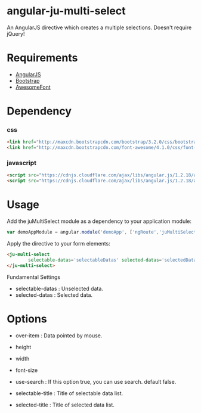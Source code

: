 angular-ju-multi-select
=======================

An AngularJS directive which creates a multiple selections. Doesn't require jQuery!

# Requirements

- [AngularJS](http://angularjs.org/)
- [Bootstrap](http://www.getbootstrap.com/)
- [AwesomeFont](http://fortawesome.github.io/Font-Awesome/)


# Dependency 

### css
```html
<link href="http://maxcdn.bootstrapcdn.com/bootstrap/3.2.0/css/bootstrap.min.css" rel="stylesheet">
<link href="http://maxcdn.bootstrapcdn.com/font-awesome/4.1.0/css/font-awesome.min.css" rel="stylesheet">
```

### javascript
```html
<script src="https://cdnjs.cloudflare.com/ajax/libs/angular.js/1.2.18/angular.min.js"></script>
<script src="https://cdnjs.cloudflare.com/ajax/libs/angular.js/1.2.18/angular-route.min.js"></script>
```

# Usage

Add the juMultiSelect module as a dependency to your application module:

```javascript
var demoAppModule = angular.module('demoApp', ['ngRoute','juMultiSelect'])
```

Apply the directive to your form elements:

```html
<ju-multi-select 
        selectable-datas='selectableDatas' selected-datas='selectedDatas'> 
</ju-multi-select>
```

Fundamental Settings

- selectable-datas : Unselected data.
- selected-datas : Selected data.

# Options

- over-item : Data pointed by mouse.

- height
- width
- font-size
- use-search : If this option true, you can use search. default false.

- selectable-title : Title of selectable data list. 
- selected-title : Title of selected data list.